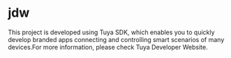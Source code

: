 # jdw
This project is developed using Tuya SDK, which enables you to quickly develop branded apps connecting and controlling smart scenarios of many devices.For more information, please check Tuya Developer Website.
